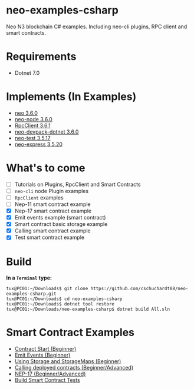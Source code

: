 # neo-examples-csharp
Neo N3 blockchain C# examples. Including neo-cli plugins, RPC client and smart contracts.

# Requirements
- Dotnet 7.0

# Implements (In Examples)
- [neo 3.6.0](https://github.com/neo-project/neo/releases/tag/v3.6.0)
- [neo-node 3.6.0](https://github.com/neo-project/neo-node/releases/tag/v3.6.0)
- [RpcClient 3.6.1](https://github.com/neo-project/neo-modules/releases/tag/v3.6.1)
- [neo-devpack-dotnet 3.6.0](https://github.com/neo-project/neo-devpack-dotnet/releases/tag/v3.6.0)
- [neo-test 3.5.17](https://github.com/N3developertoolkit/neo-test/releases/tag/3.5.17)
- [neo-express 3.5.20](https://github.com/neo-project/neo-express/releases/tag/3.5.20)

# What's to come
- [ ] Tutorials on Plugins, RpcClient and Smart Contracts
- [ ] `neo-cli` node Plugin examples
- [ ] `RpcClient` examples
- [ ] Nep-11 smart contract example
- [x] Nep-17 smart contract example
- [x] Emit events example (smart contract)
- [x] Smart contract basic storage example
- [x] Calling smart contract example
- [x] Test smart contract example

# Build
**In a `Terminal` type:**
```
tux@PC01:~/Downloads$ git clone https://github.com/cschuchardt88/neo-examples-csharp.git
tux@PC01:~/Downloads$ cd neo-examples-csharp
tux@PC01:~/Downloads$ dotnet tool restore
tux@PC01:~/Downloads/neo-examples-csharp$ dotnet build All.sln
```


# Smart Contract Examples
- [Contract Start (Beginner)](/src/HelloWorldContract/HelloWorldContract.cs)
- [Emit Events (Beginner)](/src/EventContract/EventContract.cs)
- [Using Storage and StorageMaps (Beginner)](/src/StorageContract/StorageContract.cs)
- [Calling deployed contracts (Beginner/Advanced)](/src/CallContract)
- [NEP-17 (Beginner/Advanced)](/src/ExampleCoin/ExampleCoin.cs)
- [Build Smart Contract Tests](/tests/Contract.Tests)
